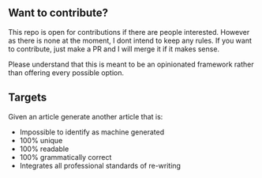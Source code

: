 ## Want to contribute?

This repo is open for contributions if there are people interested. However as there is none at the moment, 
I dont intend to keep any rules. If you want to contribute, just make a PR and I will merge it if it makes sense.

Please understand that this is meant to be an opinionated framework rather than offering every possible option.

## Targets

Given an article generate another article that is:

-  Impossible to identify as machine generated
-  100% unique
-  100% readable
-  100% grammatically correct
-  Integrates all professional standards of re-writing